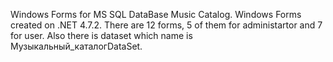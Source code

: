 Windows Forms for MS SQL DataBase Music Catalog.
Windows Forms created on .NET 4.7.2. 
There are 12 forms, 5 of them for administartor and 7 for user. 
Also there is dataset which name is Музыкальный_каталогDataSet.
